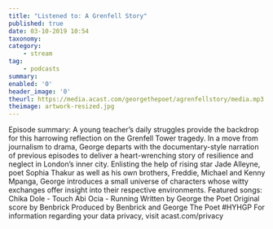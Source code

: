 ```yaml
---
title: "Listened to: A Grenfell Story"
published: true
date: 03-10-2019 10:54
taxonomy:
category:
	- stream
tag:
	- podcasts
summary:
enabled: '0'
header_image: '0'
theurl: https://media.acast.com/georgethepoet/agrenfellstory/media.mp3
theimage: artwork-resized.jpg
--- 
```

Episode summary: A young teacher’s daily struggles provide the backdrop for this harrowing reflection on the Grenfell Tower tragedy. In a move from journalism to drama, George departs with the documentary-style narration of previous episodes to deliver a heart-wrenching story of resilience and neglect in London’s inner city. Enlisting the help of rising star Jade Alleyne, poet Sophia Thakur as well as his own brothers, Freddie, Michael and Kenny Mpanga, George introduces a small universe of characters whose witty exchanges offer insight into their respective environments. Featured songs: Chika Dole - Touch Abi Ocia - Running Written by George the Poet Original score by Benbrick Produced by Benbrick and George The Poet #HYHGP For information regarding your data privacy, visit acast.com/privacy
